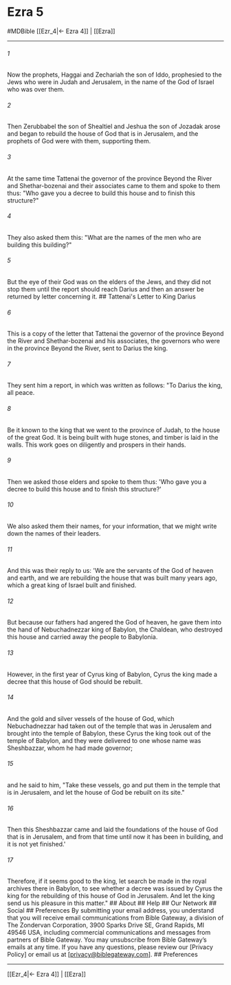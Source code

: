 # Ezra 5
#MDBible
[[Ezr_4|← Ezra 4]] | [[Ezra]]

***


###### 1 
Now the prophets, Haggai and Zechariah the son of Iddo, prophesied to the Jews who were in Judah and Jerusalem, in the name of the God of Israel who was over them. 

###### 2 
Then Zerubbabel the son of Shealtiel and Jeshua the son of Jozadak arose and began to rebuild the house of God that is in Jerusalem, and the prophets of God were with them, supporting them. 

###### 3 
At the same time Tattenai the governor of the province Beyond the River and Shethar-bozenai and their associates came to them and spoke to them thus: "Who gave you a decree to build this house and to finish this structure?" 

###### 4 
They also asked them this: "What are the names of the men who are building this building?" 

###### 5 
But the eye of their God was on the elders of the Jews, and they did not stop them until the report should reach Darius and then an answer be returned by letter concerning it. ## Tattenai's Letter to King Darius 

###### 6 
This is a copy of the letter that Tattenai the governor of the province Beyond the River and Shethar-bozenai and his associates, the governors who were in the province Beyond the River, sent to Darius the king. 

###### 7 
They sent him a report, in which was written as follows: "To Darius the king, all peace. 

###### 8 
Be it known to the king that we went to the province of Judah, to the house of the great God. It is being built with huge stones, and timber is laid in the walls. This work goes on diligently and prospers in their hands. 

###### 9 
Then we asked those elders and spoke to them thus: 'Who gave you a decree to build this house and to finish this structure?' 

###### 10 
We also asked them their names, for your information, that we might write down the names of their leaders. 

###### 11 
And this was their reply to us: 'We are the servants of the God of heaven and earth, and we are rebuilding the house that was built many years ago, which a great king of Israel built and finished. 

###### 12 
But because our fathers had angered the God of heaven, he gave them into the hand of Nebuchadnezzar king of Babylon, the Chaldean, who destroyed this house and carried away the people to Babylonia. 

###### 13 
However, in the first year of Cyrus king of Babylon, Cyrus the king made a decree that this house of God should be rebuilt. 

###### 14 
And the gold and silver vessels of the house of God, which Nebuchadnezzar had taken out of the temple that was in Jerusalem and brought into the temple of Babylon, these Cyrus the king took out of the temple of Babylon, and they were delivered to one whose name was Sheshbazzar, whom he had made governor; 

###### 15 
and he said to him, "Take these vessels, go and put them in the temple that is in Jerusalem, and let the house of God be rebuilt on its site." 

###### 16 
Then this Sheshbazzar came and laid the foundations of the house of God that is in Jerusalem, and from that time until now it has been in building, and it is not yet finished.' 

###### 17 
Therefore, if it seems good to the king, let search be made in the royal archives there in Babylon, to see whether a decree was issued by Cyrus the king for the rebuilding of this house of God in Jerusalem. And let the king send us his pleasure in this matter." ## About ## Help ## Our Network ## Social ## Preferences By submitting your email address, you understand that you will receive email communications from Bible Gateway, a division of The Zondervan Corporation, 3900 Sparks Drive SE, Grand Rapids, MI 49546 USA, including commercial communications and messages from partners of Bible Gateway. You may unsubscribe from Bible Gateway&rsquo;s emails at any time. If you have any questions, please review our [Privacy Policy] or email us at [privacy@biblegateway.com]. ## Preferences

***

[[Ezr_4|← Ezra 4]] | [[Ezra]]
